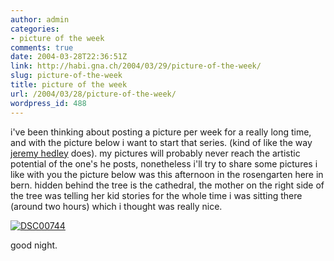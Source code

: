 ```yaml
---
author: admin
categories:
- picture of the week
comments: true
date: 2004-03-28T22:36:51Z
link: http://habi.gna.ch/2004/03/29/picture-of-the-week/
slug: picture-of-the-week
title: picture of the week
url: /2004/03/28/picture-of-the-week/
wordpress_id: 488
---
```


i've been thinking about posting a picture per week for a really long time, and with the picture below i want to start that series. (kind of like the way [jeremy hedley](http://www.antipixel.com/blog/index.shtml) does). my pictures will probably never reach the artistic potential of the one's he posts, nonetheless i'll try to share some pictures i like with you
the picture below was this afternoon in the rosengarten here in bern.
hidden behind the tree is the cathedral, the mother on the right side of the tree was telling her kid stories for the whole time i was sitting there (around two hours) which i thought was really nice.


[![DSC00744](http://habi.gna.ch/blog/images/DSC00744-tm.jpg)](http://habi.gna.ch/blog/images/DSC00744.jpg)


good night.
